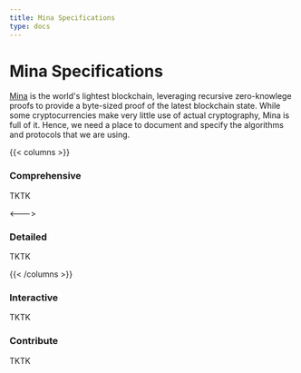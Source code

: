 ```yaml
---
title: Mina Specifications
type: docs
---
```


# Mina Specifications

[Mina](https://minaprotocol.com/) is the world's lightest blockchain, leveraging recursive zero-knowlege proofs to provide a byte-sized proof of the latest blockchain state. While some cryptocurrencies make very little use of actual cryptography, Mina is full of it. Hence, we need a place to document and specify the algorithms and protocols that we are using.

{{< columns >}}

### Comprehensive

TKTK

<--->

### Detailed

TKTK

{{< /columns >}}


### Interactive

TKTK

### Contribute

TKTK